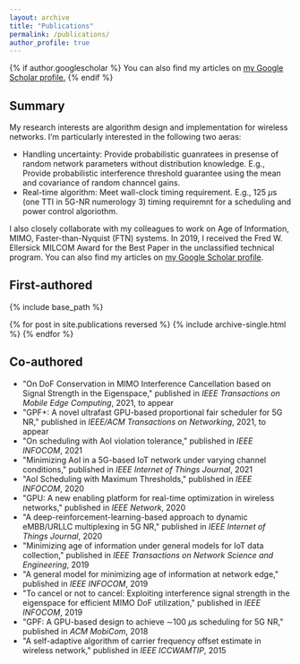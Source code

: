 ```yaml
---
layout: archive
title: "Publications"
permalink: /publications/
author_profile: true
---
```


{% if author.googlescholar %}
  You can also find my articles on <u><a href="{{author.googlescholar}}">my Google Scholar profile</a>.</u>
{% endif %}

## **Summary** 

My research interests are algorithm design and implementation for wireless networks. I’m particularly interested in the following two aeras:
- Handling uncertainty: Provide probabilistic guanratees in presense of random network parameters without distribution knowledge. E.g., Provide probabilistic interference threshold guarantee using the mean and covariance of random channcel gains.
- Real-time algorithm: Meet wall-clock timing requirement. E.g., 125 $\mu$s (one TTI in 5G-NR numerology 3) timing requiremnt for a scheduling and power control algoriothm.

I also closely collaborate with my colleagues to work on Age of Information, MIMO, Faster-than-Nyquist (FTN) systems. In 2019, I received the Fred W. Ellersick MILCOM Award for the Best Paper in the unclassified technical program. You can also find my articles on [my Google Scholar profile](https://scholar.google.com/citations?user=utvZzaAAAAAJ&hl=en).

## **First-authored**

{% include base_path %}

{% for post in site.publications reversed %}
  {% include archive-single.html %}
{% endfor %}

## **Co-authored**

- "On DoF Conservation in MIMO Interference Cancellation based on Signal Strength in the Eigenspace," published in _IEEE Transactions on Mobile Edge Computing_, 2021, to appear
- "GPF+: A novel ultrafast GPU-based proportional fair scheduler for 5G NR," published in _IEEE/ACM Transactions on Networking_, 2021, to appear
- "On scheduling with AoI violation tolerance," published in _IEEE INFOCOM_, 2021
- "Minimizing AoI in a 5G-based IoT network under varying channel conditions," published in _IEEE Internet of Things Journal_, 2021
- "AoI Scheduling with Maximum Thresholds," published in _IEEE INFOCOM_, 2020
- "GPU: A new enabling platform for real-time optimization in wireless networks," published in _IEEE Network_, 2020
- "A deep-reinforcement-learning-based approach to dynamic eMBB/URLLC multiplexing in 5G NR," published in _IEEE Internet of Things Journal_, 2020
- "Minimizing age of information under general models for IoT data collection," published in _IEEE Transactions on Network Science and Engineering_, 2019
- "A general model for minimizing age of information at network edge," published in _IEEE INFOCOM_, 2019
- "To cancel or not to cancel: Exploiting interference signal strength in the eigenspace for efficient MIMO DoF utilization," published in _IEEE INFOCOM_, 2019
- "GPF: A GPU-based design to achieve $\sim$100 $\mu$s scheduling for 5G NR," published in _ACM MobiCom_, 2018
- "A self-adaptive algorithm of carrier frequency offset estimate in wireless network," published in _IEEE ICCWAMTIP_, 2015
